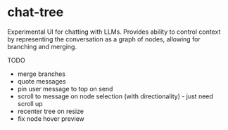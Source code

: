# chat-tree
Experimental UI for chatting with LLMs. Provides ability to control context by representing the conversation as a graph of nodes, allowing for branching and merging.


TODO
- merge branches
- quote messages
- pin user message to top on send
- scroll to message on node selection (with directionality) - just need scroll up
- recenter tree on resize
- fix node hover preview
